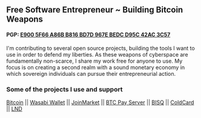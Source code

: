 ## Free Software Entrepreneur ~ Building Bitcoin Weapons
#### PGP: [E900 5F66 A86B B816 BD7D 967E BEDC D95C 42AC 3C57](https://github.com/MaxHillebrand/Contact/PGP_MaxHillebrand.txt)
I'm contributing to several open source projects, building the tools I want to use in order to defend my liberties.
As these weapons of cyberspace are fundamentally non-scarce, I share my work free for anyone to use.
My focus is on creating a second realm with a sound monetary economy in which sovereign individuals can pursue their entrepreneurial action.

### Some of the projects I use and support

[Bitcoin](https://github.com/bitcoin/bitcoin) || [Wasabi Wallet](https://github.com/zkSNACKs/WalletWasabi) || [JoinMarket](https://github.com/JoinMarket-Org/JoinMarket-clientserver) || [BTC Pay Server](https://github.com/BTCPayServer/BTCPay/Server) || [BISQ](https://github.com/bisq-network/bisq) || [ColdCard](https://github.com/ColdCard) || [LND](https://github.com/lightningnetwork/lnd)

